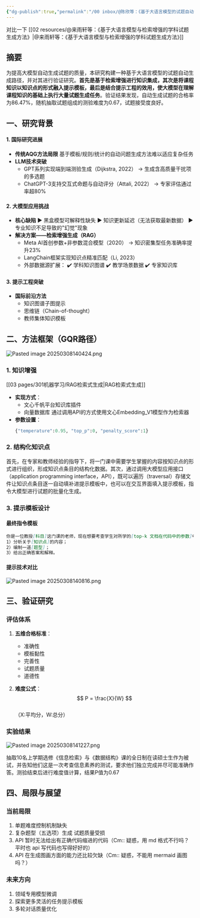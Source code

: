 ```yaml
---
{"dg-publish":true,"permalink":"/00 inbox/@陈欣等：《基于大语言模型的试题自动生成路径研究》/","created":"2025-03-08T13:48:14.348+08:00","updated":"2025-03-08T14:18:19.364+08:00"}
---
```


对比一下 [[02 resources/@来雨轩等：《基于大语言模型与检索增强的学科试题生成方法》\|@来雨轩等：《基于大语言模型与检索增强的学科试题生成方法》]]
## 摘要

为提高大模型自动生成试题的质量，本研究构建一种基于大语言模型的试题自动生成路径，并对其进行验证研究。**首先是基于检索增强进行知识集成，其次是将课程知识以知识点的形式融入提示模板，最后是结合提示工程的效用，使大模型在理解课程知识的基础上执行大量试题生成任务**。验证结果发现，自动生成试题的合格率为86.47%，随机抽取试题组成的测验难度为0.67，试题接受度良好。

## 一、研究背景
#### **1. 国际研究进展**
- **传统AQG方法局限** 基于模板/规则/统计的自动问题生成方法难以适应复杂任务
- **LLM技术突破**
    - GPT系列实现端到端测验生成（Dijkstra, 2022） → 生成含高质量干扰项的多选题
    - ChatGPT-3支持交互式命题与自动评分（Attali, 2022） → 专家评估通过率超80%
#### **2. 大模型应用挑战**
- **核心缺陷** ▶️ 黑盒模型可解释性缺失 ▶️ 知识更新延迟（无法获取最新数据） ▶️ 专业知识不足导致的"幻觉"现象
- **解决方案——检索增强生成（RAG）**
    - Meta AI首创参数+非参数混合模型（2020） → 知识密集型任务准确率提升23%
    - LangChain框架实现知识点精准匹配（Li, 2023）
    - 外部数据源扩展： ✔️ 学科知识图谱 ✔️ 教学场景数据 ✔️ 专家知识库

#### **3. 提示工程突破**
- **国际前沿方法**
    - 知识图谱子图提示
    - 思维链（Chain-of-thought）
    - 教师集体知识模板

## 二、方法框架（GQR路径）

![Pasted image 20250308140424.png](/img/user/09%20settings/Z%20attachment/Pasted%20image%2020250308140424.png)
### 1. 知识增强
[[03 pages/301机器学习/RAG检索式生成\|RAG检索式生成]]
- **实现方式**：  
  - 文心千帆平台知识库插件  
  - 向量数据库 通过调用API的方式使用文心Embedding_V1模型作为检索器
- **参数设置**：  
  ```python
  {"temperature":0.95, "top_p":0, "penalty_score":1}
  ```

### 2. 结构化知识点
首先，在专家和教师经验的指导下，将一门课中需要学生掌握的内容按知识点的形式进行组织，形成知识点条目的结构化数据。其次，通过调用大模型应用接口（application programming interface，API），既可以遍历（traversal）存储文件让知识点条目逐一自动填补进提示模板中，也可以在交互界面填入提示模板，指令大模型进行试题的批量化生成。

### 3. 提示模板设计
#### 最终指令模板
```markdown
你是一位教授[科目]这门课的老师，现在想要考查学生对所学的[top-k 文档在代码中的参数]中知识的掌握程度，根据该目的，你要执行下列任务：
1）分析关于[知识点]的内容；
2）编制一道[题型]；
3）给出正确答案和解释。
```
#### 提示技术对比
![Pasted image 20250308140816.png](/img/user/09%20settings/Z%20attachment/Pasted%20image%2020250308140816.png)
## 三、验证研究
### 评估体系
1. **五维合格标准**：  
   - 准确性  
   - 模板黏性  
   - 完善性  
   - 试题质量  
   - 道德性  

2. **难度公式**：  
   $$ P = \frac{X}{W} $$  
   （X:平均分，W:总分）

### 实验结果
![Pasted image 20250308141227.png](/img/user/09%20settings/Z%20attachment/Pasted%20image%2020250308141227.png)

抽取10名上学期选修《信息检索》与《数据结构》课的全日制在读硕士生作为被试，并告知他们这是一次考查信息素养的测试，要求他们独立完成并尽可能准确作答。测验结束后进行难度值计算，结果P值为0.67

## 四、局限与展望
### 当前局限
1. 单题难度控制机制缺失  
2. 复杂题型（五选项）生成 试题质量受损
3. API 暂时无法给出有正确代码缩进的代码（Cm:: 疑惑，用 md 格式不行吗？平时也 api 写代码也写得好好的）
4. API 在生成图画方面的能力还比较欠缺（Cm:: 疑惑，不能用 mermaid 画图吗？）

### 未来方向
1. 领域专用模型微调  
2. 探索更多灵活的任务提示模板
3. 多轮对话质量优化
